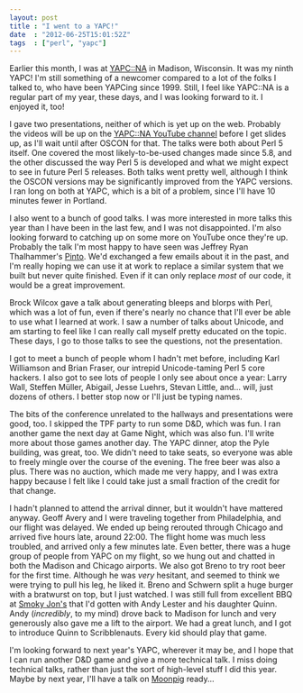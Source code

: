 ```yaml
---
layout: post
title : "I went to a YAPC!"
date  : "2012-06-25T15:01:52Z"
tags  : ["perl", "yapc"]
---
```

Earlier this month, I was at [YAPC::NA](http://yapcna.org/) in Madison,
Wisconsin.  It was my ninth YAPC!  I'm still something of a newcomer compared
to a lot of the folks I talked to, who have been YAPCing since 1999.  Still, I
feel like YAPC::NA is a regular part of my year, these days, and I was looking
forward to it.  I enjoyed it, too!

I gave two presentations, neither of which is yet up on the web.  Probably the
videos will be up on the [YAPC::NA YouTube
channel](http://www.youtube.com/user/yapcna/videos) before I get slides up, as
I'll wait until after OSCON for that.  The talks were both about Perl 5 itself.
One covered the most likely-to-be-used changes made since 5.8, and the other
discussed the way Perl 5 is developed and what we might expect to see in future
Perl 5 releases.  Both talks went pretty well, although I think the OSCON
versions may be significantly improved from the YAPC versions.  I ran long on
both at YAPC, which is a bit of a problem, since I'll have 10 minutes fewer in
Portland.

I also went to a bunch of good talks.  I was more interested in more talks this
year than I have been in the last few, and I was not disappointed.  I'm also
looking forward to catching up on some more on YouTube once they're up.
Probably the talk I'm most happy to have seen was Jeffrey Ryan Thalhammer's
[Pinto](https://metacpan.org/module/Pinto).  We'd exchanged a few emails about
it in the past, and I'm really hoping we can use it at work to replace a
similar system that we built but never quite finished.  Even if it can only
replace *most* of our code, it would be a great improvement.

Brock Wilcox gave a talk about generating bleeps and blorps with Perl, which
was a lot of fun, even if there's nearly no chance that I'll ever be able to
use what I learned at work.  I saw a number of talks about Unicode, and am
starting to feel like I can really call myself pretty educated on the topic.
These days, I go to those talks to see the questions, not the presentation.

I got to meet a bunch of people whom I hadn't met before, including Karl
Williamson and Brian Fraser, our intrepid Unicode-taming Perl 5 core hackers.
I also got to see lots of people I only see about once a year:  Larry Wall,
Steffen Müller, Abigail, Jesse Luehrs, Stevan Little, and... will, just dozens
of others.  I better stop now or I'll just be typing names.

The bits of the conference unrelated to the hallways and presentations were
good, too.  I skipped the TPF party to run some D&D, which was fun.  I ran
another game the next day at Game Night, which was also fun.  I'll write more
about those games another day.  The YAPC dinner, atop the Pyle building, was
great, too.  We didn't need to take seats, so everyone was able to freely
mingle over the course of the evening.  The free beer was also a plus.  There
was no auction, which made me very happy, and I was extra happy because I felt
like I could take just a small fraction of the credit for that change.

I hadn't planned to attend the arrival dinner, but it wouldn't have mattered
anyway.  Geoff Avery and I were traveling together from Philadelphia, and our
flight was delayed.  We ended up being rerouted through Chicago and arrived
five hours late, around 22:00.  The flight home was much less troubled, and
arrived only a few minutes late.  Even better, there was a huge group of people
from YAPC on my flight, so we hung out and chatted in both the Madison and
Chicago airports.  We also got Breno to try root beer for the first time.
Although he was *very* hesitant, and seemed to think we were trying to pull his
leg, he liked it.  Breno and Schwern split a huge burger with a bratwurst on
top, but I just watched.  I was still full from excellent BBQ at [Smoky
Jon's](http://www.yelp.com/biz/smoky-jons-1-bbq-madison) that I'd gotten with
Andy Lester and his daughter Quinn.  Andy (*incredibly*, to my mind) drove back
to Madison for lunch and very generously also gave me a lift to the airport.
We had a great lunch, and I got to introduce Quinn to Scribblenauts.  Every kid
should play that game.

I'm looking forward to next year's YAPC, wherever it may be, and I hope that I
can run another D&D game and give a more technical talk.  I miss doing
technical talks, rather than just the sort of high-level stuff I did this year.
Maybe by next year, I'll have a talk on
[Moonpig](http://github.com/rjbs/moonpig) ready...

